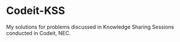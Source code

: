 # Codeit-KSS
My solutions for problems discussed in Knowledge Sharing Sessions conducted in Codeit, NEC.
